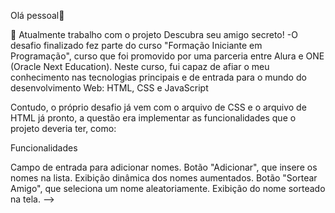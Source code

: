 Olá pessoal👋

🔭 Atualmente trabalho com o projeto Descubra seu amigo secreto!
-O desafio finalizado fez parte do curso "Formação Iniciante em Programação", curso que foi promovido por uma parceria entre Alura e ONE (Oracle Next Education). Neste curso, fui capaz de afiar o meu conhecimento nas tecnologias principais e de entrada para o mundo do desenvolvimento Web: HTML, CSS e JavaScript

Contudo, o próprio desafio já vem com o arquivo de CSS e o arquivo de HTML já pronto, a questão era implementar as funcionalidades que o projeto deveria ter, como:

Funcionalidades

Campo de entrada para adicionar nomes. Botão "Adicionar", que insere os nomes na lista. Exibição dinâmica dos nomes aumentados. Botão "Sortear Amigo", que seleciona um nome aleatoriamente. Exibição do nome sorteado na tela. -->

